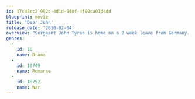 ```yaml
---
id: 17c48cc2-992c-4d1d-940f-4f60ca01d4dd
blueprint: movie
title: 'Dear John'
release_date: '2010-02-04'
overview: "Sergeant John Tyree is home on a 2 week leave from Germany. He meets Savannah after he dives into the ocean to retrieve Savannah's purse that had fallen off the pier. John falls in love with Savannah who is a student on spring break helping build a house for Habitat for Humanity. A romance occurs and Savannah falls deeply in love with John. She promises to write John overseas until he returns."
genres:
  -
    id: 18
    name: Drama
  -
    id: 10749
    name: Romance
  -
    id: 10752
    name: War
---
```


